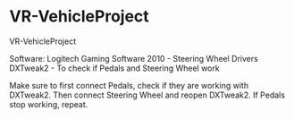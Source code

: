 # VR-VehicleProject
VR-VehicleProject


Software:
Logitech Gaming Software 2010 - Steering Wheel Drivers
DXTweak2 - To check if Pedals and Steering Wheel work

Make sure to first connect Pedals, check if they are working with DXTweak2.
Then connect Steering Wheel and reopen DXTweak2.
If Pedals stop working, repeat.
